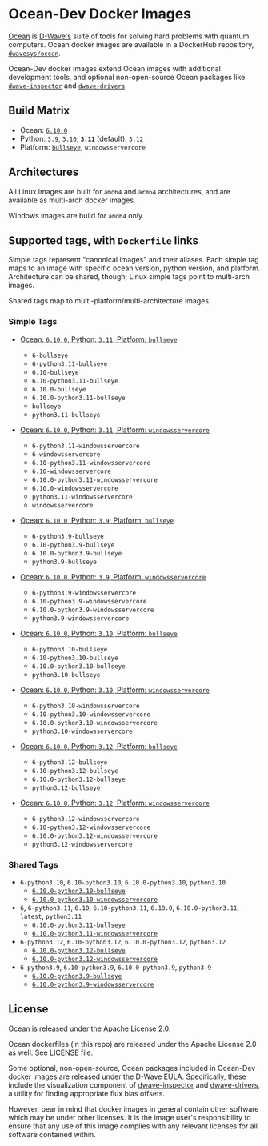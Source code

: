 # Ocean-Dev Docker Images

[Ocean](https://docs.ocean.dwavesys.com/en/stable) is
[D-Wave's](https://www.dwavesys.com) suite of tools for solving hard problems
with quantum computers. Ocean docker images are available in a DockerHub
repository, [`dwavesys/ocean`](https://hub.docker.com/r/dwavesys/ocean).

Ocean-Dev docker images extend Ocean images with additional development tools,
and optional non-open-source Ocean packages like
[`dwave-inspector`](https://github.com/dwavesystems/dwave-inspector) and
[`dwave-drivers`](https://github.com/dwavesystems/dwave-drivers).


## Build Matrix

- Ocean: [`6.10.0`](https://github.com/dwavesystems/dwave-ocean-sdk/releases/6.10.0)
- Python: `3.9`, `3.10`, **`3.11`** (default), `3.12`
- Platform: [`bullseye`](https://wiki.debian.org/DebianBullseye), `windowsservercore`


## Architectures

All Linux images are built for `amd64` and `arm64` architectures, and are available
as multi-arch docker images.

Windows images are build for `amd64` only.


## Supported tags, with `Dockerfile` links

Simple tags represent "canonical images" and their aliases. Each simple tag maps
to an image with specific ocean version, python version, and platform.
Architecture can be shared, though; Linux simple tags point to multi-arch images.

Shared tags map to multi-platform/multi-architecture images.


### Simple Tags

- [Ocean: `6.10.0`, Python: `3.11`, Platform: `bullseye`](https://github.com/dwavesystems/ocean-dev-docker/blob/master/dockerfiles/6/python3.11/bullseye/Dockerfile)
  - `6-bullseye`
  - `6-python3.11-bullseye`
  - `6.10-bullseye`
  - `6.10-python3.11-bullseye`
  - `6.10.0-bullseye`
  - `6.10.0-python3.11-bullseye`
  - `bullseye`
  - `python3.11-bullseye`

- [Ocean: `6.10.0`, Python: `3.11`, Platform: `windowsservercore`](https://github.com/dwavesystems/ocean-dev-docker/blob/master/dockerfiles/6/python3.11/windowsservercore/Dockerfile)
  - `6-python3.11-windowsservercore`
  - `6-windowsservercore`
  - `6.10-python3.11-windowsservercore`
  - `6.10-windowsservercore`
  - `6.10.0-python3.11-windowsservercore`
  - `6.10.0-windowsservercore`
  - `python3.11-windowsservercore`
  - `windowsservercore`

- [Ocean: `6.10.0`, Python: `3.9`, Platform: `bullseye`](https://github.com/dwavesystems/ocean-dev-docker/blob/master/dockerfiles/6/python3.9/bullseye/Dockerfile)
  - `6-python3.9-bullseye`
  - `6.10-python3.9-bullseye`
  - `6.10.0-python3.9-bullseye`
  - `python3.9-bullseye`

- [Ocean: `6.10.0`, Python: `3.9`, Platform: `windowsservercore`](https://github.com/dwavesystems/ocean-dev-docker/blob/master/dockerfiles/6/python3.9/windowsservercore/Dockerfile)
  - `6-python3.9-windowsservercore`
  - `6.10-python3.9-windowsservercore`
  - `6.10.0-python3.9-windowsservercore`
  - `python3.9-windowsservercore`

- [Ocean: `6.10.0`, Python: `3.10`, Platform: `bullseye`](https://github.com/dwavesystems/ocean-dev-docker/blob/master/dockerfiles/6/python3.10/bullseye/Dockerfile)
  - `6-python3.10-bullseye`
  - `6.10-python3.10-bullseye`
  - `6.10.0-python3.10-bullseye`
  - `python3.10-bullseye`

- [Ocean: `6.10.0`, Python: `3.10`, Platform: `windowsservercore`](https://github.com/dwavesystems/ocean-dev-docker/blob/master/dockerfiles/6/python3.10/windowsservercore/Dockerfile)
  - `6-python3.10-windowsservercore`
  - `6.10-python3.10-windowsservercore`
  - `6.10.0-python3.10-windowsservercore`
  - `python3.10-windowsservercore`

- [Ocean: `6.10.0`, Python: `3.12`, Platform: `bullseye`](https://github.com/dwavesystems/ocean-dev-docker/blob/master/dockerfiles/6/python3.12/bullseye/Dockerfile)
  - `6-python3.12-bullseye`
  - `6.10-python3.12-bullseye`
  - `6.10.0-python3.12-bullseye`
  - `python3.12-bullseye`

- [Ocean: `6.10.0`, Python: `3.12`, Platform: `windowsservercore`](https://github.com/dwavesystems/ocean-dev-docker/blob/master/dockerfiles/6/python3.12/windowsservercore/Dockerfile)
  - `6-python3.12-windowsservercore`
  - `6.10-python3.12-windowsservercore`
  - `6.10.0-python3.12-windowsservercore`
  - `python3.12-windowsservercore`


### Shared Tags

- `6-python3.10`, `6.10-python3.10`, `6.10.0-python3.10`, `python3.10`
  - [`6.10.0-python3.10-bullseye`](https://github.com/dwavesystems/ocean-dev-docker/blob/master/dockerfiles/6/python3.10/bullseye/Dockerfile)
  - [`6.10.0-python3.10-windowsservercore`](https://github.com/dwavesystems/ocean-dev-docker/blob/master/dockerfiles/6/python3.10/windowsservercore/Dockerfile)
- `6`, `6-python3.11`, `6.10`, `6.10-python3.11`, `6.10.0`, `6.10.0-python3.11`, `latest`, `python3.11`
  - [`6.10.0-python3.11-bullseye`](https://github.com/dwavesystems/ocean-dev-docker/blob/master/dockerfiles/6/python3.11/bullseye/Dockerfile)
  - [`6.10.0-python3.11-windowsservercore`](https://github.com/dwavesystems/ocean-dev-docker/blob/master/dockerfiles/6/python3.11/windowsservercore/Dockerfile)
- `6-python3.12`, `6.10-python3.12`, `6.10.0-python3.12`, `python3.12`
  - [`6.10.0-python3.12-bullseye`](https://github.com/dwavesystems/ocean-dev-docker/blob/master/dockerfiles/6/python3.12/bullseye/Dockerfile)
  - [`6.10.0-python3.12-windowsservercore`](https://github.com/dwavesystems/ocean-dev-docker/blob/master/dockerfiles/6/python3.12/windowsservercore/Dockerfile)
- `6-python3.9`, `6.10-python3.9`, `6.10.0-python3.9`, `python3.9`
  - [`6.10.0-python3.9-bullseye`](https://github.com/dwavesystems/ocean-dev-docker/blob/master/dockerfiles/6/python3.9/bullseye/Dockerfile)
  - [`6.10.0-python3.9-windowsservercore`](https://github.com/dwavesystems/ocean-dev-docker/blob/master/dockerfiles/6/python3.9/windowsservercore/Dockerfile)


## License

Ocean is released under the Apache License 2.0.

Ocean dockerfiles (in this repo) are released under the Apache License 2.0 as well.
See [LICENSE](./LICENSE) file.

Some optional, non-open-source, Ocean packages included in Ocean-Dev docker images
are released under the D-Wave EULA. Specifically, these include the visualization component
of [dwave-inspector](https://docs.ocean.dwavesys.com/en/stable/licenses/inspector.html)
and [dwave-drivers](https://docs.ocean.dwavesys.com/en/stable/licenses/drivers.html),
a utility for finding appropriate flux bias offsets.

However, bear in mind that docker images in general contain other software which
may be under other licenses. It is the image user's responsibility to ensure
that any use of this image complies with any relevant licenses for all software
contained within.
